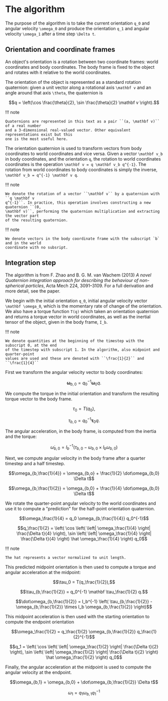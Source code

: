 
# The algorithm

The purpose of the algorithm is to take the current orientation ``q_0`` and angular
velocity ``\omega_0`` and produce the orientation ``q_1`` and angular velocity ``\omega_1``
after a time step ``\Delta t``.


## Orientation and coordinate frames

An object's orientation is a rotation between two coordinate frames: world coordinates and
body coordinates. The body frame is fixed to the object and rotates with it relative to the
world coordinates.

The orientation of the object is represented as a standard rotation quaternion: given a
unit vector along a rotational axis ``\mathbf v`` and an angle around that axis ``\theta``,
the quaternion is

```math
q = \left(\cos \frac{\theta}{2}, \sin \frac{\theta}{2} \mathbf v \right).
```

!!! note

    Quaternions are represented in this text as a pair ``(a, \mathbf v)`` of a real number
    and a 3-dimensional real-valued vector. Other equivalent representations exist but this
    one is the most useful here.

The orientation quaternion is used to transform vectors from body coordinates to world
coordinates and vice versa. Given a vector ``\mathbf v_b`` in body coordinates, and the
orientation ``q``, the rotation to world coordinates coordinates is the operation ``\mathbf
v = q \mathbf v_b q^{-1}``. The rotation from world coordinates to body coordinates is
simply the inverse, ``\mathbf v_b = q^{-1} \mathbf v q``.

!!! note

    We denote the rotation of a vector ``\mathbf v`` by a quaternion with ``q \mathbf v
    q^{-1}``. In practice, this operation involves constructing a new quaternion ``(0,
    \mathbf v)``, performing the quaternion multiplication and extracting the vector part
    of the resulting quaternion.

!!! note

    We denote vectors in the body coordinate frame with the subscript `b` and in the world
    coordinate with no subsript.

## Integration step

The algorithm is from F. Zhao and B. G. M. van Wachem (2013) _A novel Quaternion
integration approach for describing the behaviour of non-spherical particles_, Acta Mech
224, 3091–3109. For a full derivation and more detail, see the paper.

We begin with the initial orientation ``q_0``, initial angular velocity vector ``\mathbf
\omega_0``, which is the momentary rate of change of the orientation. We also have a torque
function ``T(q)`` which taken an orientation quaternion and returns a torque vector in
world coordinates, as well as the inertial tensor of the object, given in the body frame,
``I_b``.

!!! note

    We denote quantities at the beginning of the timestep with the subscript 0, at the end
    of the timestep with subscript 1. In the algorithm, also midpoint and quarter-point
    values are used and these are denoted with ``\frac{1}{2}`` and ``\frac{1}{4}``


First we transform the angular velocity vector to body coordinates:

```math
\mathbf \omega_{b,0} = q_0^{-1} \mathbf \omega_0 q.
```

We compute the torque in the initial orientation and transform the resulting torque vector
to the body frame.

```math
\tau_0 = T(q_0),
```

```math
\tau_{b,0} = q_0^{-1} \mathbf \tau_0 q.
```

The angular acceleration, in the body frame, is computed from the inertia and the torque:

```math
\dot\omega_{b,0} = I_b^{-1} \left( \tau_{b,0} - \omega_{b,0} \times I_b \omega_{b,0} \right)
```

Next, we compute angular velocity in the body frame after a quarter timestep and a half
timestep.

```math
\omega_{b,\frac{1}{4}} = \omega_{b,o} + \frac{1}{2} \dot\omega_{b,0} \Delta t
```

```math
\omega_{b,\frac{1}{2}} = \omega_{b,0} + \frac{1}{4} \dot\omega_{b,0} \Delta t
```

We rotate the quarter-point angular velocity to the world coordinates and use it to compute
a "prediction" for the half-point orientation quaternion.

```math
\omega_\frac{1}{4} = q_0 \omega_{b,\frac{1}{4}} q_0^{-1}
```

```math 
q_\frac{1}{2} = \left( \cos \left( \left| \omega_\frac{1}{4} \right| \frac{\Delta t}{4}
\right), \sin \left( \left| \omega_\frac{1}{4} \right| \frac{\Delta t}{4} \right) \hat
\omega_\frac{1}{4} \right) q_0
```

!!! note

    The hat represents a vector normalized to unit length.

This predicted midpoint orientation is then used to compute a torque and angular
acceleration at the midpoint:

```math
\tau_0 = T(q_\frac{1}{2}),
```

```math
\tau_{b,\frac{1}{2}} = q_0^{-1} \mathbf \tau_\frac{1}{2} q.
```

```math
\dot\omega_{b,\frac{1}{2}} = I_b^{-1} \left( \tau_{b,\frac{1}{2}} - \omega_{b,\frac{1}{2}} \times I_b \omega_{b,\frac{1}{2}} \right)
```

This midpoint acceleration is then used with the starting orientation to compute the
endpoint orientation

```math
\omega_\frac{1}{2} = q_\frac{1}{2} \omega_{b,\frac{1}{2}} q_\frac{1}{2}^{-1}
```

```math 
q_1 = \left( \cos \left( \left| \omega_\frac{1}{2} \right| \frac{\Delta t}{2} \right), \sin
\left( \left| \omega_\frac{1}{2} \right| \frac{\Delta t}{2} \right) \hat \omega_\frac{1}{2}
\right) q_0
```


Finally, the angular acceleration at the midpoint is used to compute the angular velocity
at the endpoint.

```math
\omega_{b,1} = \omega_{b,0} + \dot\omega_{b,\frac{1}{2}} \Delta t
```

```math
\omega_1 = q_1 \omega_{b,1} q_1^{-1}
```


